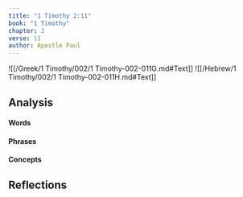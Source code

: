 ```yaml
---
title: "1 Timothy 2:11"
book: "1 Timothy"
chapter: 2
verse: 11
author: Apostle Paul
---
```

![[/Greek/1 Timothy/002/1 Timothy-002-011G.md#Text]]
![[/Hebrew/1 Timothy/002/1 Timothy-002-011H.md#Text]]

## Analysis

#### Words

#### Phrases

#### Concepts

## Reflections

